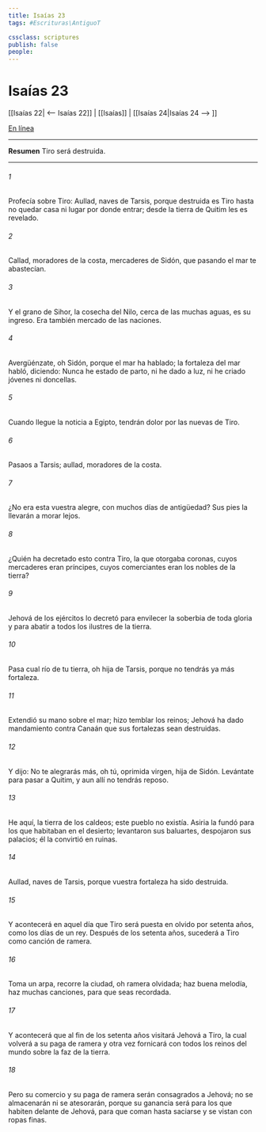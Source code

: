 ```yaml
---
title: Isaías 23
tags: #Escrituras\AntiguoT

cssclass: scriptures
publish: false
people:
---
```


# Isaías 23
[[Isaías 22| <-- Isaías 22]] | [[Isaías]] | [[Isaías 24|Isaías 24 --> ]]

[En línea](https://churchofjesuschrist.org/study/scriptures/ot/isa/23?lang=spa)

---
__Resumen__
Tiro será destruida.

---
###### 1 
Profecía sobre Tiro: Aullad, naves de Tarsis, porque destruida es Tiro hasta no quedar casa ni lugar por donde entrar; desde la tierra de Quitim les es revelado.

###### 2 
Callad, moradores de la costa, mercaderes de Sidón, que pasando el mar te abastecían.

###### 3 
Y el grano de Sihor, la cosecha del Nilo, cerca de las muchas aguas, es su ingreso. Era también mercado de las naciones.

###### 4 
Avergüénzate, oh Sidón, porque el mar ha hablado; la fortaleza del mar habló, diciendo: Nunca he estado de parto, ni he dado a luz, ni he criado jóvenes ni doncellas.

###### 5 
Cuando llegue la noticia a Egipto, tendrán dolor por las nuevas de Tiro.

###### 6 
Pasaos a Tarsis; aullad, moradores de la costa.

###### 7 
¿No era esta vuestra  alegre, con muchos días de antigüedad? Sus pies la llevarán a morar lejos.

###### 8 
¿Quién ha decretado esto contra Tiro, la que otorgaba coronas, cuyos mercaderes eran príncipes, cuyos comerciantes eran los nobles de la tierra?

###### 9 
Jehová de los ejércitos lo decretó para envilecer la soberbia de toda gloria y para abatir a todos los ilustres de la tierra.

###### 10 
Pasa cual río de tu tierra, oh hija de Tarsis, porque no tendrás ya más fortaleza.

###### 11 
Extendió su mano sobre el mar; hizo temblar los reinos; Jehová ha dado mandamiento contra Canaán que sus fortalezas sean destruidas.

###### 12 
Y dijo: No te alegrarás más, oh tú, oprimida virgen, hija de Sidón. Levántate para pasar a Quitim, y aun allí no tendrás reposo.

###### 13 
He aquí, la tierra de los caldeos; este pueblo no existía. Asiria la fundó para los que habitaban en el desierto; levantaron sus baluartes, despojaron sus palacios; él la convirtió en ruinas.

###### 14 
Aullad, naves de Tarsis, porque vuestra fortaleza ha sido destruida.

###### 15 
Y acontecerá en aquel día que Tiro será puesta en olvido por setenta años, como los días de un rey. Después de los setenta años, sucederá a Tiro como canción de ramera.

###### 16 
Toma un arpa, recorre la ciudad, oh ramera olvidada; haz buena melodía, haz muchas canciones, para que seas recordada.

###### 17 
Y acontecerá que al fin de los setenta años visitará Jehová a Tiro, la cual volverá a su paga de ramera y otra vez fornicará con todos los reinos del mundo sobre la faz de la tierra.

###### 18 
Pero su comercio y su paga de ramera serán consagrados a Jehová; no se almacenarán ni se atesorarán, porque su ganancia será para los que habiten delante de Jehová, para que coman hasta saciarse y se vistan con ropas finas.

